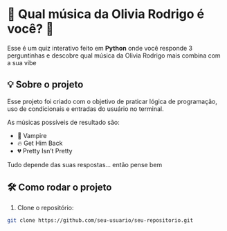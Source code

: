 # 🎤 Qual música da Olivia Rodrigo é você? 💜

Esse é um quiz interativo feito em **Python** onde você responde 3 perguntinhas e descobre qual música da  Olivia Rodrigo mais combina com a sua vibe 

## 💡 Sobre o projeto

Esse projeto foi criado com o objetivo de praticar lógica de programação, uso de condicionais e entradas do usuário no terminal.

As músicas possíveis de resultado são:
- 🦇 Vampire  
- 🔥 Get Him Back  
- 💔 Pretty Isn’t Pretty  

Tudo depende das suas respostas… então pense bem 

## 🛠️ Como rodar o projeto

1. Clone o repositório:
```bash
git clone https://github.com/seu-usuario/seu-repositorio.git
